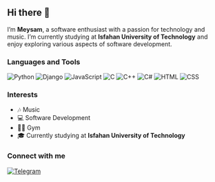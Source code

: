 ## Hi there 👋

I’m **Meysam**, a software enthusiast with a passion for technology and music. I’m currently studying at **Isfahan University of Technology** and enjoy exploring various aspects of software development.

### Languages and Tools

![Python](https://img.shields.io/badge/-Python-3776AB?logo=python&logoColor=white)
![Django](https://img.shields.io/badge/-Django-092E20?logo=django&logoColor=white)
![JavaScript](https://img.shields.io/badge/-JavaScript-F7DF1E?logo=javascript&logoColor=black)
![C](https://img.shields.io/badge/-C-A8B9CC?logo=c&logoColor=white)
![C++](https://img.shields.io/badge/-C++-00599C?logo=cplusplus&logoColor=white)
![C#](https://img.shields.io/badge/-C%23-239120?logo=csharp&logoColor=white)
![HTML](https://img.shields.io/badge/-HTML5-E34F26?logo=html5&logoColor=white)
![CSS](https://img.shields.io/badge/-CSS3-1572B6?logo=css3&logoColor=white)

### Interests
- 🎶 Music
- 💻 Software Development
- 🏋️‍♂️ Gym
- 🎓 Currently studying at **Isfahan University of Technology**

### Connect with me
[![Telegram](https://img.shields.io/badge/Telegram-2CA5E0?logo=telegram&logoColor=white)](https://t.me/meisampw1384)




